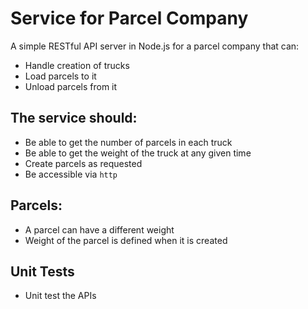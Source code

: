 # Service for Parcel Company

A simple RESTful API server in Node.js for a parcel company that can:

- Handle creation of trucks
- Load parcels to it
- Unload parcels from it

## The service should:

- Be able to get the number of parcels in each truck
- Be able to get the weight of the truck at any given time
- Create parcels as requested
- Be accessible via `http`

## Parcels:

- A parcel can have a different weight
- Weight of the parcel is defined when it is created

## Unit Tests

- Unit test the APIs
